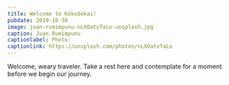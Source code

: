 ```yaml
---
title: Welcome to Kokodokai!
pubdate: 2019-10-30
image: juan-rumimpunu-nLXOatvTaLo-unsplash.jpg
caption: Juan Rumimpunu
captionlabel: Photo:
captionlink: https://unsplash.com/photos/nLXOatvTaLo
---
```


Welcome, weary traveler. Take a rest here and contemplate for a moment before we begin our journey.
